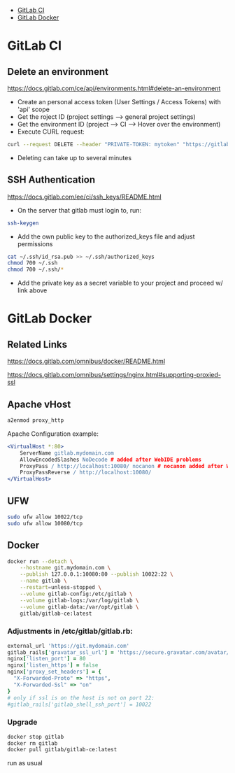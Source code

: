 - [GitLab CI](#gitLab-ci)
- [GitLab Docker](#gitlab-docker)

# GitLab CI

## Delete an environment

https://docs.gitlab.com/ce/api/environments.html#delete-an-environment

- Create an personal access token (User Settings / Access Tokens) with 'api' scope
- Get the roject ID (project settings --> general project settings)
- Get the environment ID (project --> CI --> Hover over the environment)
- Execute CURL request:

```bash
curl --request DELETE --header "PRIVATE-TOKEN: mytoken" "https://gitlab.example.com/api/v4/projects/1/environments/1"
```

- Deleting can take up to several minutes

## SSH Authentication

https://docs.gitlab.com/ee/ci/ssh_keys/README.html

- On the server that gitlab must login to, run:

```bash
ssh-keygen
```

- Add the own public key to the authorized_keys file and adjust permissions

```bash
cat ~/.ssh/id_rsa.pub >> ~/.ssh/authorized_keys
chmod 700 ~/.ssh
chmod 700 ~/.ssh/*
```

- Add the private key as a secret variable to your project and proceed w/ link above

# GitLab Docker

## Related Links

https://docs.gitlab.com/omnibus/docker/README.html

https://docs.gitlab.com/omnibus/settings/nginx.html#supporting-proxied-ssl

## Apache vHost


```bash
a2enmod proxy_http
```

Apache Configuration example:

```apache
<VirtualHost *:80>
    ServerName gitlab.mydomain.com
    AllowEncodedSlashes NoDecode # added after WebIDE problems
    ProxyPass / http://localhost:10080/ nocanon # nocanon added after WebIDE problems
    ProxyPassReverse / http://localhost:10080/
</VirtualHost>
```

## UFW

```bash
sudo ufw allow 10022/tcp
sudo ufw allow 10080/tcp
```

## Docker

```bash
docker run --detach \
    --hostname git.mydomain.com \
    --publish 127.0.0.1:10080:80 --publish 10022:22 \
    --name gitlab \
    --restart=unless-stopped \
    --volume gitlab-config:/etc/gitlab \
    --volume gitlab-logs:/var/log/gitlab \
    --volume gitlab-data:/var/opt/gitlab \
    gitlab/gitlab-ce:latest
```

### Adjustments in /etc/gitlab/gitlab.rb:

```ruby
external_url 'https://git.mydomain.com'
gitlab_rails['gravatar_ssl_url'] = 'https://secure.gravatar.com/avatar/%{hash}?s=%{size}&d=identicon'
nginx['listen_port'] = 80
nginx['listen_https'] = false
nginx['proxy_set_headers'] = {
  "X-Forwarded-Proto" => "https",
  "X-Forwarded-Ssl" => "on"
}
# only if ssl is on the host is not on port 22:
#gitlab_rails['gitlab_shell_ssh_port'] = 10022
```

### Upgrade

```bash
docker stop gitlab
docker rm gitlab
docker pull gitlab/gitlab-ce:latest
```

run as usual
